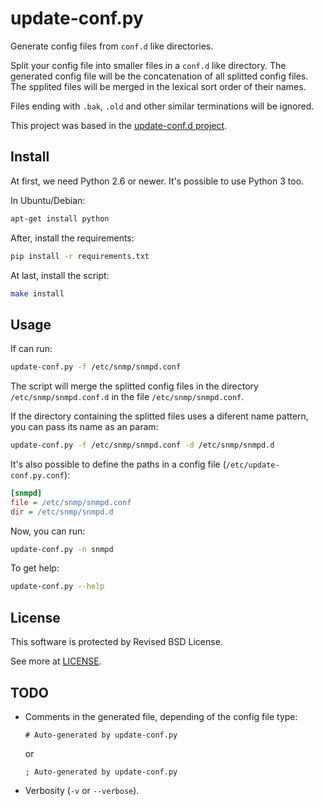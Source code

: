 update-conf.py
==============

Generate config files from `conf.d` like directories.

Split your config file into smaller files in a `conf.d` like directory. The generated config file will be the concatenation of all splitted config files. The spplited files will be merged in the lexical sort order of their names. 

Files ending with `.bak`, `.old` and other similar terminations will be ignored.

This project was based in the [update-conf.d project](https://github.com/Atha/update-conf.d).

Install
-------

At first, we need Python 2.6 or newer. It's possible to use Python 3 too.

In Ubuntu/Debian:

```sh
apt-get install python
```

After, install the requirements:

```sh
pip install -r requirements.txt
```

At last, install the script:

```sh
make install
```

Usage
-----

If can run:

```sh
update-conf.py -f /etc/snmp/snmpd.conf
```

The script will merge the splitted config files in the directory `/etc/snmp/snmpd.conf.d` in the file `/etc/snmp/snmpd.conf`.

If the directory containing the splitted files uses a diferent name pattern, you can pass its name as an param:

```sh
update-conf.py -f /etc/snmp/snmpd.conf -d /etc/snmp/snmpd.d
```

It's also possible to define the paths in a config file (`/etc/update-conf.py.conf`):

```ini
[snmpd]
file = /etc/snmp/snmpd.conf
dir = /etc/snmp/snmpd.d
```

Now, you can run:

```sh
update-conf.py -n snmpd
```

To get help:

```sh
update-conf.py --help
```

License
-------

This software is protected by Revised BSD License.

See more at [LICENSE](LICENSE).

TODO
----

- Comments in the generated file, depending of the config file type:

  ```
  # Auto-generated by update-conf.py
  ```

  or

  ```
  ; Auto-generated by update-conf.py
  ```

- Verbosity (`-v` or `--verbose`).
